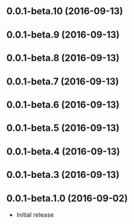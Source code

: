 <a name="0.0.1-beta.10"></a>
## 0.0.1-beta.10 (2016-09-13)



<a name="0.0.1-beta.9"></a>
## 0.0.1-beta.9 (2016-09-13)



<a name="0.0.1-beta.8"></a>
## 0.0.1-beta.8 (2016-09-13)



<a name="0.0.1-beta.7"></a>
## 0.0.1-beta.7 (2016-09-13)



<a name="0.0.1-beta.6"></a>
## 0.0.1-beta.6 (2016-09-13)



<a name="0.0.1-beta.5"></a>
## 0.0.1-beta.5 (2016-09-13)



<a name="0.0.1-beta.4"></a>
## 0.0.1-beta.4 (2016-09-13)



<a name="0.0.1-beta.3"></a>
## 0.0.1-beta.3 (2016-09-13)



<a name="0.0.1-beta.1.0"></a>
## 0.0.1-beta.1.0 (2016-09-02)

* Initial release
